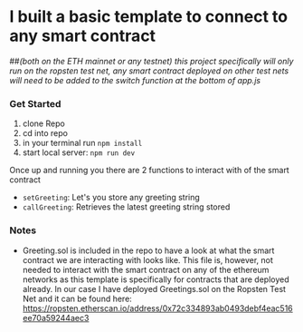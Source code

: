 # I built a basic template to connect to any smart contract
##*(both on the ETH mainnet or any testnet)*
*this project specifically will only run on the ropsten test net, any smart contract deployed on other test nets will need to be added to the switch function at the bottom of app.js*


### Get Started
1. clone Repo
2. cd into repo
3. in your terminal run `npm install`
4. start local server: `npm run dev`

Once up and running you there are 2 functions to interact with of the smart contract
- `setGreeting`: Let's you store any greeting string
- `callGreeting`: Retrieves the latest greeting string stored

### Notes
- Greeting.sol is included in the repo to have a look at what the smart contract we are interacting with looks like. This file is, however, not needed to interact with the smart contract on any of the ethereum networks as this template is specifically for contracts that are deployed already. In our case I have deployed Greetings.sol on the Ropsten Test Net and it can be found here: https://ropsten.etherscan.io/address/0x72c334893ab0493debf4eac516ee70a59244aec3
